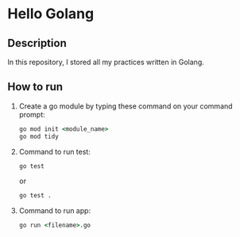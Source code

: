 # Hello Golang

## Description
In this repository, I stored all my practices written in Golang.

## How to run
1. Create a go module by typing these command on your command prompt:
    ```cmd 
    go mod init <module_name>
    go mod tidy
    ```
2. Command to run test:
    ```cmd
    go test
    ```
    or
    ```cmd
    go test .
    ```
3. Command to run app:
    ```cmd
    go run <filename>.go
    ```
